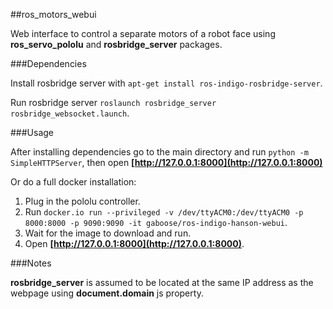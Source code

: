 ##ros_motors_webui

Web interface to control a separate motors of a robot face using **ros_servo_pololu** and **rosbridge_server** packages.

###Dependencies

Install rosbridge server with `apt-get install ros-indigo-rosbridge-server`.

Run rosbridge server `roslaunch rosbridge_server rosbridge_websocket.launch`.

###Usage

After installing dependencies go to the main directory and run `python -m SimpleHTTPServer`, then open **[http://127.0.0.1:8000](http://127.0.0.1:8000)**

Or do a full docker installation:

1. Plug in the pololu controller.
2. Run `docker.io run --privileged -v /dev/ttyACM0:/dev/ttyACM0 -p 8000:8000 -p 9090:9090 -it gaboose/ros-indigo-hanson-webui`.
3. Wait for the image to download and run.
4. Open **[http://127.0.0.1:8000](http://127.0.0.1:8000)**.

###Notes

**rosbridge_server** is assumed to be located at the same IP address as the webpage using **document.domain** js property.

